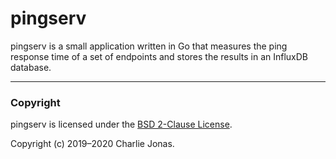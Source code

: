 # pingserv

pingserv is a small application written in Go that measures the ping response time of a set of endpoints and stores the results in an InfluxDB database.

---

### Copyright

pingserv is licensed under the [BSD 2-Clause License](https://opensource.org/licenses/BSD-2-Clause).

Copyright (c) 2019–2020 Charlie Jonas.

